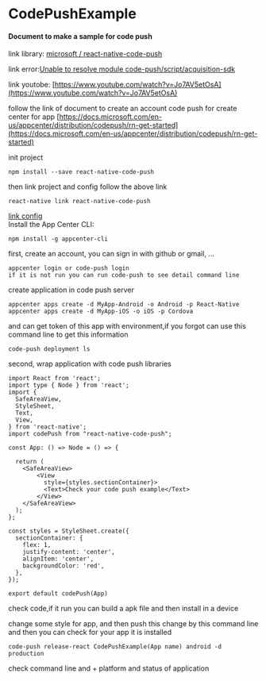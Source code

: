 # CodePushExample
#### Document to make a sample for code push
link library: [microsoft
/
react-native-code-push](https://github.com/microsoft/react-native-code-push#how-does-it-work)<br>

link error:[Unable to resolve module code-push/script/acquisition-sdk](https://github.com/microsoft/react-native-code-push/issues/2060)<br>

link youtobe: [https://www.youtube.com/watch?v=Jo7AV5etOsA](https://www.youtube.com/watch?v=Jo7AV5etOsA)<br>

follow the link of document to create an account code push for create center for app [https://docs.microsoft.com/en-us/appcenter/distribution/codepush/rn-get-started](https://docs.microsoft.com/en-us/appcenter/distribution/codepush/rn-get-started)

init project
```
npm install --save react-native-code-push
```
then link project and config follow the above link
```
react-native link react-native-code-push
```
[link config](https://github.com/microsoft/react-native-code-push/blob/master/docs/setup-android.md)<br>
Install the App Center CLI: 
```
npm install -g appcenter-cli
```
first, create an account, you can sign in with github or gmail, ...
```
appcenter login or code-push login
if it is not run you can run code-push to see detail command line
```

create application in code push server
```
appcenter apps create -d MyApp-Android -o Android -p React-Native
appcenter apps create -d MyApp-iOS -o iOS -p Cordova
```
and can get token of this app with environment,if you forgot can use this command line to get this information

```
code-push deployment ls
```

second, wrap application with code push libraries
```
import React from 'react';
import type { Node } from 'react';
import {
  SafeAreaView,
  StyleSheet,
  Text,
  View,
} from 'react-native';
import codePush from "react-native-code-push";

const App: () => Node = () => {

  return (
    <SafeAreaView>
        <View
          style={styles.sectionContainer}>
          <Text>Check your code push example</Text>
        </View>
    </SafeAreaView>
  );
};

const styles = StyleSheet.create({
  sectionContainer: {
    flex: 1,
    justify-content: 'center',
    alignItem: 'center',
    backgroundColor: 'red',
  },
});

export default codePush(App)
```

check code,if it run you can build a apk file and then install in a device

change some style for app, and then push this change by this command line
and then you can check for your app it is installed

```
code-push release-react CodePushExample(App name) android -d production
```

check command line and + platform and status of application